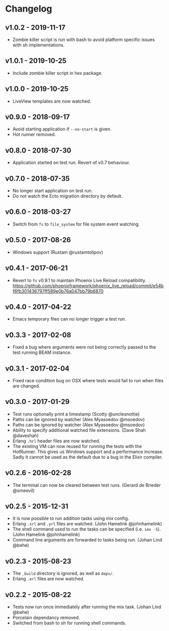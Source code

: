 Changelog
=========

## v1.0.2 - 2019-11-17

- Zombie killer script is run with bash to avoid platform specific issues with
  sh implementations.

## v1.0.1 - 2019-10-25

- Include zombie killer script in hex package.

## v1.0.0 - 2019-10-25

- LiveView templates are now watched.

## v0.9.0 - 2018-09-17

- Avoid starting application if `--no-start` is given.
- Hot runner removed.

## v0.8.0 - 2018-07-30

- Application started on test run. Revert of v0.7 behaviour.

## v0.7.0 - 2018-07-35

- No longer start application on test run.
- Do not watch the Ecto migration directory by default.

## v0.6.0 - 2018-03-27

- Switch from `fs` to `file_system` for file system event watching.

## v0.5.0 - 2017-08-26

- Windows support (Rustam @rustamtolipov)

## v0.4.1 - 2017-06-21

- Revert to `fs` v0.9.1 to maintain Phoenix Live Reload compatibility.
  https://github.com/phoenixframework/phoenix_live_reload/commit/e54bf6fb301436797ff589e0b76a047bb79b6870

## v0.4.0 - 2017-04-22

- Emacs temporary files can no longer trigger a test run.

## v0.3.3 - 2017-02-08

- Fixed a bug where arguments were not being correctly passed to the
  test running BEAM instance.

## v0.3.1 - 2017-02-04

- Fixed race condition bug on OSX where tests would fail to run when
  files are changed.

## v0.3.0 - 2017-01-29

- Test runs optionally print a timestamp (Scotty @unclesnottie)
- Paths can be ignored by watcher (Alex Myasoedov @msoedov)
- Paths can be ignored by watcher (Alex Myasoedov @msoedov)
- Ability to specify additional watched file extensions. (Dave Shah @daveshah)
- Erlang `.hrl` header files are now watched.
- The existing VM can now reused for running the tests with the HotRunner.
  This gives us Windows support and a performance increase.
  Sadly it cannot be used as the default due to a bug in the Elixir compiler.

## v0.2.6 - 2016-02-28

- The terminal can now be cleared between test runs.
  (Gerard de Brieder @smeevil)

## v0.2.5 - 2015-12-31

- It is now possible to run addition tasks using mix config.
- Erlang `.xrl` and `.yrl` files are watched. (John Hamelink @johnhamelink)
- The shell command used to run the tasks can be specified (i.e. `iex -S`).
  (John Hamelink @johnhamelink)
- Command line arguments are forwarded to tasks being run. (Johan Lind @behe)

## v0.2.3 - 2015-08-23

- The `_build` directory is ignored, as well as `deps/`.
- Erlang `.erl` files are now watched.

## v0.2.2 - 2015-08-22

- Tests now run once immediately after running the mix task. (Johan Lind @behe)
- Porcelain dependancy removed.
- Switched from bash to sh for running shell commands.
